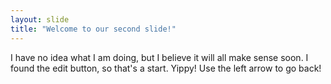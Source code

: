 ```yaml
---
layout: slide
title: "Welcome to our second slide!"
---
```

I have no idea what I am doing, but I believe it will all make sense soon. I found the edit button, so that's a start. Yippy!
Use the left arrow to go back!
